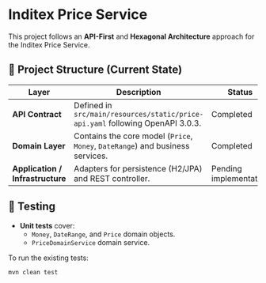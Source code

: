 # Inditex Price Service

This project follows an **API-First** and **Hexagonal Architecture** approach for the Inditex Price Service.

## 🧩 Project Structure (Current State)

| Layer | Description | Status |
|-------|--------------|--------|
| **API Contract** | Defined in `src/main/resources/static/price-api.yaml` following OpenAPI 3.0.3. | Completed |
| **Domain Layer** | Contains the core model (`Price`, `Money`, `DateRange`) and business services. | Completed |
| **Application / Infrastructure** | Adapters for persistence (H2/JPA) and REST controller. | Pending implementation |

## 🧪 Testing

- **Unit tests** cover:
  - `Money`, `DateRange`, and `Price` domain objects.
  - `PriceDomainService` domain service.

To run the existing tests:
```bash
mvn clean test